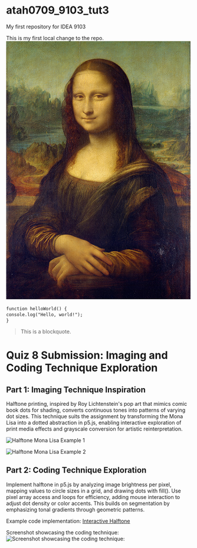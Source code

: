 # atah0709_9103_tut3
My first repository for IDEA 9103

This is my first local change to the repo. 
![An image of the Mona Lisa](readmeImages/Mona_Lisa_by_Leonardo_da_Vinci_500_x_700.jpg)

```
function helloWorld() {
console.log("Hello, world!");
}
```
> This is a blockquote.

# Quiz 8 Submission: Imaging and Coding Technique Exploration

## Part 1: Imaging Technique Inspiration

Halftone printing, inspired by Roy Lichtenstein's pop art that mimics comic book dots for shading, converts continuous tones into patterns of varying dot sizes. This technique suits the assignment by transforming the Mona Lisa into a dotted abstraction in p5.js, enabling interactive exploration of print media effects and grayscale conversion for artistic reinterpretation.

![Halftone Mona Lisa Example 1](https://c8.alamy.com/comp/BDGWMW/portrait-of-lisa-del-giocondo-mona-lisa-by-leonardo-da-vinci-halftone-pattern-BDGWMW.jpg)

![Halftone Mona Lisa Example 2](https://upload.wikimedia.org/wikipedia/commons/thumb/e/ec/Mona_Lisa%2C_by_Leonardo_da_Vinci%2C_from_C2RMF_retouched.jpg/687px-Mona_Lisa%2C_by_Leonardo_da_Vinci%2C_from_C2RMF_retouched.jpg)


## Part 2: Coding Technique Exploration

Implement halftone in p5.js by analyzing image brightness per pixel, mapping values to circle sizes in a grid, and drawing dots with fill(). Use pixel array access and loops for efficiency, adding mouse interaction to adjust dot density or color accents. This builds on segmentation by emphasizing tonal gradients through geometric patterns.

Example code implementation: [Interactive Halftone](https://editor.p5js.org/chrsgrbr/sketches/mLNDLCYys)

Screenshot showcasing the coding technique: ![Screenshot showcasing the coding technique:](readmeImages/quiz8_coding_technique_ss.jpg)